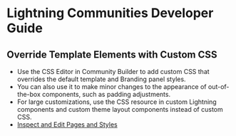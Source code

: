 # Lightning Communities Developer Guide
## Override Template Elements with Custom CSS
* Use the CSS Editor in Community Builder to add custom CSS that overrides the default template and Branding panel styles.
* You can also use it to make minor changes to the appearance of out-of-the-box components, such as padding adjustments.
* For large customizations, use the CSS resource in custom Lightning components and custom theme layout components instead of custom CSS. 
* [Inspect and Edit Pages and Styles](https://developers.google.com/web/tools/chrome-devtools/inspect-styles/)
